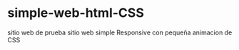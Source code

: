 # simple-web-html-CSS
sitio web de prueba 
sitio web simple Responsive con pequeña animacion de CSS 
